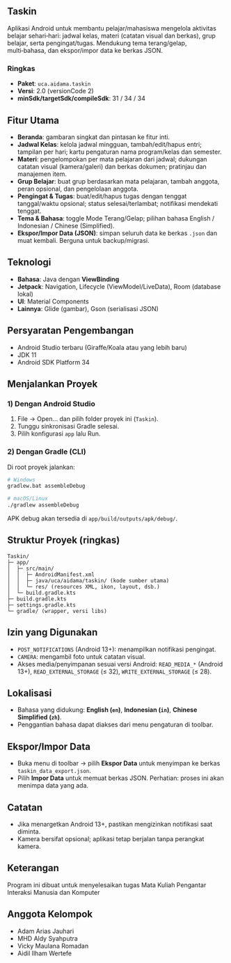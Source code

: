 ## Taskin

Aplikasi Android untuk membantu pelajar/mahasiswa mengelola aktivitas belajar sehari‑hari: jadwal kelas, materi (catatan visual dan berkas), grup belajar, serta pengingat/tugas. Mendukung tema terang/gelap, multi‑bahasa, dan ekspor/impor data ke berkas JSON.

### Ringkas
- **Paket**: `uca.aidama.taskin`
- **Versi**: 2.0 (versionCode 2)
- **minSdk/targetSdk/compileSdk**: 31 / 34 / 34

## Fitur Utama
- **Beranda**: gambaran singkat dan pintasan ke fitur inti.
- **Jadwal Kelas**: kelola jadwal mingguan, tambah/edit/hapus entri; tampilan per hari; kartu pengaturan nama program/kelas dan semester.
- **Materi**: pengelompokan per mata pelajaran dari jadwal; dukungan catatan visual (kamera/galeri) dan berkas dokumen; pratinjau dan manajemen item.
- **Grup Belajar**: buat grup berdasarkan mata pelajaran, tambah anggota, peran opsional, dan pengelolaan anggota.
- **Pengingat & Tugas**: buat/edit/hapus tugas dengan tenggat tanggal/waktu opsional; status selesai/terlambat; notifikasi mendekati tenggat.
- **Tema & Bahasa**: toggle Mode Terang/Gelap; pilihan bahasa English / Indonesian / Chinese (Simplified).
- **Ekspor/Impor Data (JSON)**: simpan seluruh data ke berkas `.json` dan muat kembali. Berguna untuk backup/migrasi.

## Teknologi
- **Bahasa**: Java dengan **ViewBinding**
- **Jetpack**: Navigation, Lifecycle (ViewModel/LiveData), Room (database lokal)
- **UI**: Material Components
- **Lainnya**: Glide (gambar), Gson (serialisasi JSON)

## Persyaratan Pengembangan
- Android Studio terbaru (Giraffe/Koala atau yang lebih baru)
- JDK 11
- Android SDK Platform 34

## Menjalankan Proyek
### 1) Dengan Android Studio
1. File → Open… dan pilih folder proyek ini (`Taskin`).
2. Tunggu sinkronisasi Gradle selesai.
3. Pilih konfigurasi `app` lalu Run.

### 2) Dengan Gradle (CLI)
Di root proyek jalankan:

```bash
# Windows
gradlew.bat assembleDebug

# macOS/Linux
./gradlew assembleDebug
```

APK debug akan tersedia di `app/build/outputs/apk/debug/`.

## Struktur Proyek (ringkas)
```
Taskin/
├─ app/
│  ├─ src/main/
│  │  ├─ AndroidManifest.xml
│  │  ├─ java/uca/aidama/taskin/ (kode sumber utama)
│  │  └─ res/ (resources XML, ikon, layout, dsb.)
│  └─ build.gradle.kts
├─ build.gradle.kts
├─ settings.gradle.kts
└─ gradle/ (wrapper, versi libs)
```

## Izin yang Digunakan
- `POST_NOTIFICATIONS` (Android 13+): menampilkan notifikasi pengingat.
- `CAMERA`: mengambil foto untuk catatan visual.
- Akses media/penyimpanan sesuai versi Android: `READ_MEDIA_*` (Android 13+), `READ_EXTERNAL_STORAGE` (≤ 32), `WRITE_EXTERNAL_STORAGE` (≤ 28).

## Lokalisasi
- Bahasa yang didukung: **English (`en`)**, **Indonesian (`in`)**, **Chinese Simplified (`zh`)**.
- Penggantian bahasa dapat diakses dari menu pengaturan di toolbar.

## Ekspor/Impor Data
- Buka menu di toolbar → pilih **Ekspor Data** untuk menyimpan ke berkas `taskin_data_export.json`.
- Pilih **Impor Data** untuk memuat berkas JSON. Perhatian: proses ini akan menimpa data yang ada.

## Catatan
- Jika menargetkan Android 13+, pastikan mengizinkan notifikasi saat diminta.
- Kamera bersifat opsional; aplikasi tetap berjalan tanpa perangkat kamera.


## Keterangan
Program ini dibuat untuk menyelesaikan tugas Mata Kuliah Pengantar Interaksi Manusia dan Komputer

## Anggota Kelompok
- Adam Arias Jauhari
- MHD Aldy Syahputra
- Vicky Maulana Romadan
- Aidil Ilham Wertefe

